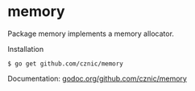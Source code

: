 # memory

Package memory implements a memory allocator.

Installation

    $ go get github.com/cznic/memory

Documentation: [godoc.org/github.com/cznic/memory](http://godoc.org/github.com/cznic/memory)
